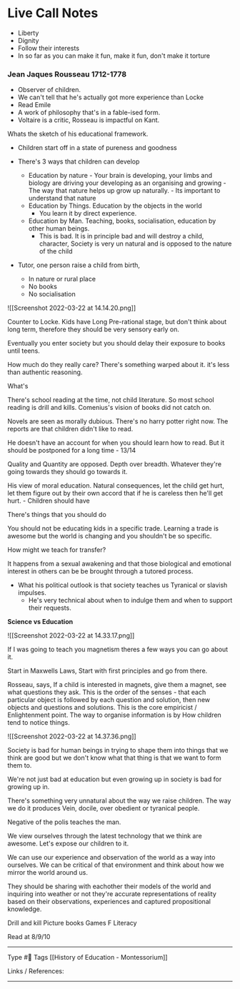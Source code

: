 # Live Call Notes

- Liberty
- Dignity
- Follow their interests
- In so far as you can make it fun, make it fun, don't make it torture

### Jean Jaques Rousseau 1712-1778

- Observer of children.
- We can't tell that he's actually got more experience than Locke
- Read Emile
- A work of philosophy that's in a fable-ised form.
- Voltaire is a critic, Rosseau is impactful on Kant.

Whats the sketch of his educational framework.

- Children start off in a state of pureness and goodness
- There's 3 ways that children can develop
	- Education by nature - Your brain is developing, your limbs and biology are driving your developing as an organising and growing - The way that nature helps up grow up naturally. - Its important to understand that nature 
	- Education by Things. Education by the objects in the world
		- You learn it by direct experience. 
	- Education by Man. Teaching, books, socialisation, education by other human beings.
		- This is bad. It is in principle bad and will destroy a child, character, Society is very un natural and is opposed to the nature of the child

 - Tutor, one person raise a child from birth,
	 - In nature or rural place
	 - No books
	 - No socialisation



![[Screenshot 2022-03-22 at 14.14.20.png]] 

Counter to Locke. Kids have Long Pre-rational stage, but don't think about long term, therefore they should be very sensory early on. 

Eventually you enter society but you should delay their exposure to books until teens.

How much do they really care? There's something warped about it. it's less than authentic reasoning. 

What's 

There's school reading at the time, not child literature. So most school reading is drill and kills. Comenius's vision of books did not catch on. 

Novels are seen as morally dubious. There's no harry potter right now. The reports are that children didn't like to read. 

He doesn't have an account for when you should learn how to read. But it should be postponed for a long time - 13/14

Quality and Quantity are opposed. Depth over breadth. Whatever they're going towards they should go towards it. 

His view of moral education. Natural consequences, let the child get hurt, let them figure out by their own accord that if he is careless then he'll get hurt.
	- Children should have 

There's things that you should do 


You should not be educating kids in a specific trade. Learning a trade is awesome but the world is changing and you shouldn't be so specific. 

How might we teach for transfer?

It happens from a sexual awakening and that those biological and emotional interest in others can be be brought through a tutored process.

- What his political outlook is that society teaches us Tyranical or slavish impulses.
	- He's very technical about when to indulge them and when to support their requests. 

**Science vs Education**

![[Screenshot 2022-03-22 at 14.33.17.png]]

If I was going to teach you magnetism theres a few ways you can go about it.

Start in Maxwells Laws, Start with first principles and go from there.

Rosseau, says, If a child is interested in magnets, give them a magnet, see what questions they ask. This is the order of the senses - that each particular object is followed by each question and solution, then new objects and questions and solutions. This is the core empiricist / Enlightenment point. The way to organise information is by How children tend to notice things.

![[Screenshot 2022-03-22 at 14.37.36.png]]

Society is bad for human beings in trying to shape them into things that we think are good but we don't know what that thing is that we want to form them to.

We're not just bad at education but even growing up in society is bad for growing up in.

There's something very unnatural about the way we raise children. The way we do it produces Vein, docile, over obedient or tyranical people.

Negative of the polis teaches the man. 

We view ourselves through the latest technology that we think are awesome. Let's expose our children to it. 

We can use our experience and observation of the world as a way into ourselves. We can be critical of that environment and think about how we mirror the world around us. 

They should be sharing with eachother their models of the world and inquiring into weather or not they're accurate representations of reality based on their observations, experiences and captured propositional knowledge. 

Drill and kill
Picture books 
Games 
F Literacy 


Read at 8/9/10





---
Type #🌱 
Tags [[History of Education - Montessorium]]

Links / References:


---